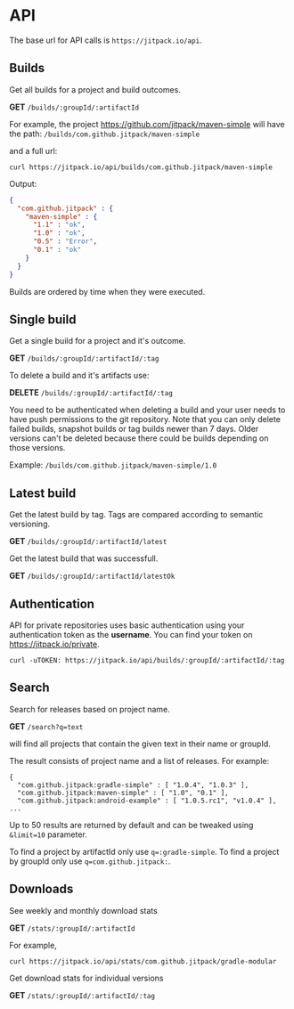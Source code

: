 # API 

The base url for API calls is `https://jitpack.io/api`.

## Builds

Get all builds for a project and build outcomes.

**GET** `/builds/:groupId/:artifactId`

For example, the project https://github.com/jitpack/maven-simple will have the path:
`/builds/com.github.jitpack/maven-simple`

and a full url:
```
curl https://jitpack.io/api/builds/com.github.jitpack/maven-simple
```

Output:
```json
{
  "com.github.jitpack" : {
    "maven-simple" : {
      "1.1" : "ok",
      "1.0" : "ok",
      "0.5" : "Error",
      "0.1" : "ok"
    }
  }
}
```

Builds are ordered by time when they were executed.

## Single build

Get a single build for a project and it's outcome.

**GET** `/builds/:groupId/:artifactId/:tag`

To delete a build and it's artifacts use:

**DELETE** `/builds/:groupId/:artifactId/:tag`

You need to be authenticated when deleting a build and your user needs to have push permissions to the git repository.
Note that you can only delete failed builds, snapshot builds or tag builds newer than 7 days. Older versions can't be deleted because there could be builds depending on those versions.

Example:
`/builds/com.github.jitpack/maven-simple/1.0`

## Latest build

Get the latest build by tag. Tags are compared according to semantic versioning.

**GET** `/builds/:groupId/:artifactId/latest`

Get the latest build that was successfull.

**GET** `/builds/:groupId/:artifactId/latestOk`

## Authentication

API for private repositories uses basic authentication using your authentication token as the **username**. You can find your token on https://jitpack.io/private.

```
curl -uTOKEN: https://jitpack.io/api/builds/:groupId/:artifactId/:tag  
```

## Search

Search for releases based on project name.

**GET** `/search?q=text`

will find all projects that contain the given text in their name or groupId. 

The result consists of project name and a list of releases.
For example:
```
{
  "com.github.jitpack:gradle-simple" : [ "1.0.4", "1.0.3" ],
  "com.github.jitpack:maven-simple" : [ "1.0", "0.1" ],
  "com.github.jitpack:android-example" : [ "1.0.5.rc1", "v1.0.4" ],
...
```

Up to 50 results are returned by default and can be tweaked using `&limit=10` parameter.

To find a project by artifactId only use `q=:gradle-simple`.
To find a project by groupId only use `q=com.github.jitpack:`.

## Downloads

See weekly and monthly download stats

**GET** `/stats/:groupId/:artifactId`

For example, 
```
curl https://jitpack.io/api/stats/com.github.jitpack/gradle-modular
```

Get download stats for individual versions

**GET** `/stats/:groupId/:artifactId/:tag`
